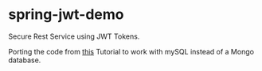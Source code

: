 # spring-jwt-demo
Secure Rest Service using JWT Tokens. 

Porting the code from [this](https://ertan-toker.de/spring-boot-spring-security-jwt-token/) Tutorial to work with mySQL instead of a Mongo database.
